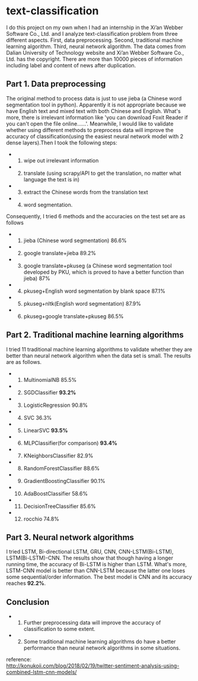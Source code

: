 # text-classification
I do this project on my own when I had an internship in the Xi’an Webber Software Co., Ltd. and I analyze text-classification problem from three different aspects. First, data preprocessing. Second, traditional machine learning algorithm. Third, neural network algorithm. The data comes from Dalian University of Technology website and Xi’an Webber Software Co., Ltd. has the copyright. There are more than 10000 pieces of information including label and content of news after duplication.
## Part 1. Data preprocessing
The original method to process data is just to use jieba (a Chinese word segmentation tool in python). Apparently it is not appropriate because we have English text and mixed text with both Chinese and English. What's more, there is irrelevant information like 'you can download Foxit Reader if you can't open the file online……'. Meanwhile, I would like to validate whether using different methods to preprocess data will improve the accuracy of classification(using the easiest neural network model with 2 dense layers).Then I took the following steps:   
  * 1. wipe out irrelevant information   
  * 2. translate (using scrapy/API to get the translation, no matter what language the text is in)   
  * 3. extract the Chinese words from the translation text   
  * 4. word segmentation.  
    
Consequently, I tried 6 methods and the accuracies on the test set are as follows  
  * 1. jieba (Chinese word segmentation) 86.6%  
  * 2. google translate+jieba 89.2%  
  * 3. google translate+pkuseg (a Chinese word segmentation tool developed by PKU, which is proved to have a better function than jieba) 87%  
  * 4. pkuseg+English word segmentation by blank space 87.1%  
  * 5. pkuseg+nltk(English word segmentation) 87.9%  
  * 6. pkuseg+google translate+pkuseg 86.5%  

## Part 2. Traditional machine learning algorithms
I tried 11 traditional machine learning algorithms to validate whether they are better than neural network algorithm when the data set is small. The results are as follows.  
  * 1. MultinomialNB 85.5%  
  * 2. SGDClassifier **93.2%**  
  * 3. LogisticRegression 90.8%  
  * 4. SVC 36.3%  
  * 5. LinearSVC **93.5%**  
  * 6. MLPClassifier(for comparison) **93.4%**  
  * 7. KNeighborsClassifier 82.9%  
  * 8. RandomForestClassifier 88.6%  
  * 9. GradientBoostingClassifier 90.1%  
  * 10. AdaBoostClassifier 58.6%  
  * 11. DecisionTreeClassifier 85.6%  
  * 12. rocchio 74.8%

## Part 3. Neural network algorithms
I tried LSTM, Bi-directional LSTM, GRU, CNN, CNN-LSTM(Bi-LSTM), LSTM(Bi-LSTM)-CNN. The results show that though having a longer running time, the accuracy of Bi-LSTM is higher than LSTM. What's more, LSTM-CNN model is better than CNN-LSTM because the latter one loses some sequential/order information. The best model is CNN and its accuracy reaches **92.2%**.
## Conclusion
* 1. Further preprocessing data will improve the accuracy of classification to some extent.  
* 2. Some traditional machine learning algorithms do have a better performance than neural network algorithms in some situations.

reference:  
http://konukoii.com/blog/2018/02/19/twitter-sentiment-analysis-using-combined-lstm-cnn-models/
